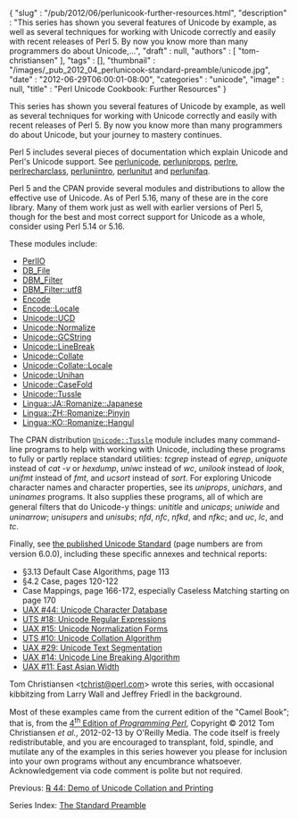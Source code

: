 {
   "slug" : "/pub/2012/06/perlunicook-further-resources.html",
   "description" : "This series has shown you several features of Unicode by example, as well as several techniques for working with Unicode correctly and easily with recent releases of Perl 5. By now you know more than many programmers do about Unicode,...",
   "draft" : null,
   "authors" : [
      "tom-christiansen"
   ],
   "tags" : [],
   "thumbnail" : "/images/_pub_2012_04_perlunicook-standard-preamble/unicode.jpg",
   "date" : "2012-06-29T06:00:01-08:00",
   "categories" : "unicode",
   "image" : null,
   "title" : "Perl Unicode Cookbook: Further Resources"
}



This series has shown you several features of Unicode by example, as well as several techniques for working with Unicode correctly and easily with recent releases of Perl 5. By now you know more than many programmers do about Unicode, but your journey to mastery continues.

Perl 5 includes several pieces of documentation which explain Unicode and Perl's Unicode support. See [perlunicode](http://search.cpan.org/perldoc?perlunicode), [perluniprops](http://search.cpan.org/perldoc?perluniprops), [perlre](http://search.cpan.org/perldoc?perlre), [perlrecharclass](http://search.cpan.org/perldoc?perlrecharclass), [perluniintro](http://search.cpan.org/perldoc?perluniintro), [perlunitut](http://search.cpan.org/perldoc?perlunitut) and [perlunifaq](http://search.cpan.org/perldoc?perlunifaq).

Perl 5 and the CPAN provide several modules and distributions to allow the effective use of Unicode. As of Perl 5.16, many of these are in the core library. Many of them work just as well with earlier versions of Perl 5, though for the best and most correct support for Unicode as a whole, consider using Perl 5.14 or 5.16.

These modules include:

-   [PerlIO](http://search.cpan.org/perldoc?PerlIO)
-   [DB\_File](http://search.cpan.org/perldoc?DB_File)
-   [DBM\_Filter](http://search.cpan.org/perldoc?DBM_Filter)
-   [DBM\_Filter::utf8](http://search.cpan.org/perldoc?DBM_Filter::utf8)
-   [Encode](http://search.cpan.org/perldoc?Encode)
-   [Encode::Locale](http://search.cpan.org/perldoc?Encode::Locale)
-   [Unicode::UCD](http://search.cpan.org/perldoc?Unicode::UCD)
-   [Unicode::Normalize](http://search.cpan.org/perldoc?Unicode::Normalize)
-   [Unicode::GCString](http://search.cpan.org/perldoc?Unicode::GCString)
-   [Unicode::LineBreak](http://search.cpan.org/perldoc?Unicode::LineBreak)
-   [Unicode::Collate](http://search.cpan.org/perldoc?Unicode::Collate)
-   [Unicode::Collate::Locale](http://search.cpan.org/perldoc?Unicode::Collate::Locale)
-   [Unicode::Unihan](http://search.cpan.org/perldoc?Unicode::Unihan)
-   [Unicode::CaseFold](http://search.cpan.org/perldoc?Unicode::CaseFold)
-   [Unicode::Tussle](http://search.cpan.org/perldoc?Unicode::Tussle)
-   [Lingua::JA::Romanize::Japanese](http://search.cpan.org/perldoc?Lingua::JA::Romanize::Japanese)
-   [Lingua::ZH::Romanize::Pinyin](http://search.cpan.org/perldoc?Lingua::ZH::Romanize::Pinyin)
-   [Lingua::KO::Romanize::Hangul](http://search.cpan.org/perldoc?Lingua::KO::Romanize::Hangul)

The CPAN distribution [`Unicode::Tussle`](http://search.cpan.org/perldoc?Unicode::Tussle) module includes many command-line programs to help with working with Unicode, including these programs to fully or partly replace standard utilities: *tcgrep* instead of *egrep*, *uniquote* instead of *cat -v* or *hexdump*, *uniwc* instead of *wc*, *unilook* instead of *look*, *unifmt* instead of *fmt*, and *ucsort* instead of *sort*. For exploring Unicode character names and character properties, see its *uniprops*, *unichars*, and *uninames* programs. It also supplies these programs, all of which are general ﬁlters that do Unicode-y things: *unititle* and *unicaps*; *uniwide* and *uninarrow*; *unisupers* and *unisubs*; *nfd*, *nfc*, *nfkd*, and *nfkc*; and *uc*, *lc*, and *tc*.

Finally, see [the published Unicode Standard](http://unicode.org/standard/standard.html) (page numbers are from version 6.0.0), including these speciﬁc annexes and technical reports:

-   §3.13 Default Case Algorithms, page 113
-   §4.2 Case, pages 120-122
-   Case Mappings, page 166-172, especially Caseless Matching starting on page 170
-   [UAX \#44: Unicode Character Database](http://unicode.org/reports/tr44/)
-   [UTS \#18: Unicode Regular Expressions](http://unicode.org/reports/tr18/)
-   [UAX \#15: Unicode Normalization Forms](http://unicode.org/reports/tr15/)
-   [UTS \#10: Unicode Collation Algorithm](http://unicode.org/reports/tr10/)
-   [UAX \#29: Unicode Text Segmentation](http://unicode.org/reports/tr29/)
-   [UAX \#14: Unicode Line Breaking Algorithm](http://unicode.org/reports/tr14/)
-   [UAX \#11: East Asian Width](http://unicode.org/reports/tr11/)

Tom Christiansen &lt;tchrist@perl.com&gt; wrote this series, with occasional kibbitzing from Larry Wall and Jeﬀrey Friedl in the background.

Most of these examples came from the current edition of the "Camel Book"; that is, from the [4<sup>th</sup> Edition of *Programming Perl*](http://http://shop.oreilly.com/product/9780596004927.do), Copyright © 2012 Tom Christiansen *et al.*, 2012-02-13 by O'Reilly Media. The code itself is freely redistributable, and you are encouraged to transplant, fold, spindle, and mutilate any of the examples in this series however you please for inclusion into your own programs without any encumbrance whatsoever. Acknowledgement via code comment is polite but not required.

Previous: [℞ 44: Demo of Unicode Collation and Printing](/pub/2012/06/perlunicook-demo-of-unicode-collation-and-printing.html)

Series Index: [The Standard Preamble](/pub/2012/04/perlunicook-standard-preamble.html)
